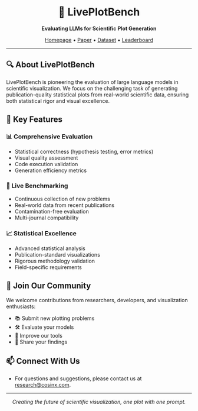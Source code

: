 <div align="center">

# 🎨 LivePlotBench

**Evaluating LLMs for Scientific Plot Generation**

[Homepage](https://liveplotbench.github.io) • [Paper](https://liveplotbench.github.io/paper.pdf) • [Dataset](https://huggingface.co/datasets/liveplotbench/) • [Leaderboard](https://liveplotbench.github.io/leaderboard)

</div>

---

## 🔍 About LivePlotBench

LivePlotBench is pioneering the evaluation of large language models in scientific visualization. We focus on the challenging task of generating publication-quality statistical plots from real-world scientific data, ensuring both statistical rigor and visual excellence.

## 🌟 Key Features

### 📊 Comprehensive Evaluation
- Statistical correctness (hypothesis testing, error metrics)
- Visual quality assessment
- Code execution validation
- Generation efficiency metrics

### 🔄 Live Benchmarking
- Continuous collection of new problems
- Real-world data from recent publications
- Contamination-free evaluation
- Multi-journal compatibility

### 📈 Statistical Excellence
- Advanced statistical analysis
- Publication-standard visualizations
- Rigorous methodology validation
- Field-specific requirements

## 🤝 Join Our Community

We welcome contributions from researchers, developers, and visualization enthusiasts:
- 📚 Submit new plotting problems
- 🛠️ Evaluate your models
- 🔧 Improve our tools
- 📝 Share your findings

## 📫 Connect With Us
- For questions and suggestions, please contact us at [research@cosinx.com](mailto:research@cosinx.com).
---

<div align="center">
<i>Creating the future of scientific visualization, one plot with one prompt.</i>
</div>


